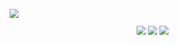 <!--  https://ritik307.github.io/portfolio/  -->
<p align="center">
 
</p align="center">
<img src="https://github.com/ritik307/ritik307/blob/main/images/newbg(1).png" />

<p align="center">
 
 <img src="https://badges.pufler.dev/visits/ritik307/ritik307"/> 
 <!-- <img src="https://badges.pufler.dev/years/ritik307"/> -->
 <img src="https://badges.pufler.dev/repos/ritik307"/>
 <img src="https://badges.pufler.dev/commits/monthly/ritik307" />

</p>

 
 
 <!---
--<div align="center">

### 👩‍💻 About Me :
 👦 16-years old
 🔭 Currently interested about FiveM
 📖 Learning Lua

---
### :hammer_and_wrench: Languages and Tools :
<div align="center">
<img src="https://github.com/devicons/devicon/blob/master/icons/mysql/mysql-original-wordmark.svg" title="MySQL" alt="MySQL" width="40" height="40"/>&nbsp;
<img src="https://github.com/devicons/devicon/blob/master/icons/lua/lua-original-wordmark.svg" title="Lua"
alt "Lua" width="60" height="60"/>&nbsp;
<img src="https://github.com/devicons/devicon/blob/master/icons/vscode/vscode-original-wordmark.svg" title="VS Code"
alt "VS Code" width="60" height="60"/>&nbsp;
</div>
 
---
### :fire: My Stats :  
[![GitHub Streak](http://github-readme-streak-stats.herokuapp.com?user=Trix6884&theme=dark)](https://git.io/streak-stats)
  
[![Top Langs](https://github-readme-stats.vercel.app/api/top-langs/?username=Trix6884&layout=compact&langs_count3)](https://github.com/Trix6884/github-readme-stats)

<!---
Trix6884/Trix6884 is a ✨ special ✨ repository because its `README.md` (this file) appears on your GitHub profile.
You can click the Preview link to take a look at your changes.
--->
